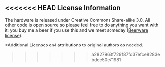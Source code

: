 <<<<<<< HEAD
License Information
-------------------

The hardware is released under [Creative Commons Share-alike 3.0](http://creativecommons.org/licenses/by-sa/3.0/). 
All other code is open source so please feel free to do anything you want with it; you buy me a beer if you use this and we meet someday ([Beerware license](http://en.wikipedia.org/wiki/Beerware)).

*Additional Licenses and attributions to original authors as needed.
>>>>>>> a2827963f729f87fd37efce8283ebdee50e71981
